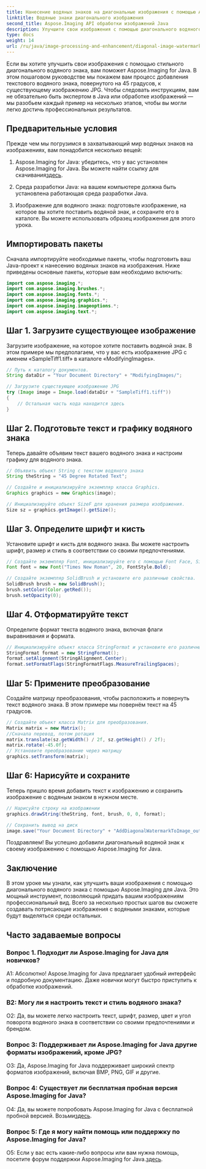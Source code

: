 ```yaml
---
title: Нанесение водяных знаков на диагональные изображения с помощью Aspose.Imaging для Java
linktitle: Водяные знаки диагонального изображения
second_title: Aspose.Imaging API обработки изображений Java
description: Улучшите свои изображения с помощью диагонального водяного знака с помощью Aspose.Imaging для Java. Следуйте этому пошаговому руководству и с легкостью создавайте потрясающие изображения с водяными знаками.
type: docs
weight: 14
url: /ru/java/image-processing-and-enhancement/diagonal-image-watermarking/
---
```


Если вы хотите улучшить свои изображения с помощью стильного диагонального водяного знака, вам поможет Aspose.Imaging for Java. В этом пошаговом руководстве мы покажем вам процесс добавления текстового водяного знака, повернутого на 45 градусов, к существующему изображению JPG. Чтобы следовать инструкциям, вам не обязательно быть экспертом в Java или обработке изображений — мы разобьем каждый пример на несколько этапов, чтобы вы могли легко достичь профессиональных результатов.

## Предварительные условия

Прежде чем мы погрузимся в захватывающий мир водяных знаков на изображениях, вам понадобится несколько вещей:

1.  Aspose.Imaging for Java: убедитесь, что у вас установлен Aspose.Imaging for Java. Вы можете найти ссылку для скачивания[здесь](https://releases.aspose.com/imaging/java/).

2. Среда разработки Java: на вашем компьютере должна быть установлена работающая среда разработки Java.

3. Изображение для водяного знака: подготовьте изображение, на которое вы хотите поставить водяной знак, и сохраните его в каталоге. Вы можете использовать образец изображения для этого урока.

## Импортировать пакеты

Сначала импортируйте необходимые пакеты, чтобы подготовить ваш Java-проект к нанесению водяных знаков на изображения. Ниже приведены основные пакеты, которые вам необходимо включить:

```java
import com.aspose.imaging.*;
import com.aspose.imaging.brushes.*;
import com.aspose.imaging.fonts.*;
import com.aspose.imaging.graphics.*;
import com.aspose.imaging.imageoptions.*;
import com.aspose.imaging.text.*;
```

## Шаг 1. Загрузите существующее изображение

Загрузите изображение, на которое хотите поставить водяной знак. В этом примере мы предполагаем, что у вас есть изображение JPG с именем «SampleTiff1.tiff» в каталоге «ModifyingImages».

```java
// Путь к каталогу документов.
String dataDir = "Your Document Directory" + "ModifyingImages/";

// Загрузите существующее изображение JPG
try (Image image = Image.load(dataDir + "SampleTiff1.tiff"))
{
    // Остальная часть кода находится здесь
}
```

## Шаг 2. Подготовьте текст и графику водяного знака

Теперь давайте объявим текст вашего водяного знака и настроим графику для водяного знака.

```java
// Объявить объект String с текстом водяного знака
String theString = "45 Degree Rotated Text";

// Создайте и инициализируйте экземпляр класса Graphics.
Graphics graphics = new Graphics(image);

// Инициализируйте объект SizeF для хранения размера изображения.
Size sz = graphics.getImage().getSize();
```

## Шаг 3. Определите шрифт и кисть

Установите шрифт и кисть для водяного знака. Вы можете настроить шрифт, размер и стиль в соответствии со своими предпочтениями.

```java
// Создайте экземпляр Font, инициализируйте его с помощью Font Face, Size и Style.
Font font = new Font("Times New Roman", 20, FontStyle.Bold);

// Создайте экземпляр SolidBrush и установите его различные свойства.
SolidBrush brush = new SolidBrush();
brush.setColor(Color.getRed());
brush.setOpacity(0);
```

## Шаг 4. Отформатируйте текст

Определите формат текста водяного знака, включая флаги выравнивания и формата.

```java
// Инициализируйте объект класса StringFormat и установите его различные свойства.
StringFormat format = new StringFormat();
format.setAlignment(StringAlignment.Center);
format.setFormatFlags(StringFormatFlags.MeasureTrailingSpaces);
```

## Шаг 5: Примените преобразование

Создайте матрицу преобразования, чтобы расположить и повернуть текст водяного знака. В этом примере мы повернём текст на 45 градусов.

```java
// Создайте объект класса Matrix для преобразования.
Matrix matrix = new Matrix();
//Сначала перевод, потом ротация
matrix.translate(sz.getWidth() / 2f, sz.getHeight() / 2f);
matrix.rotate(-45.0f);
// Установите преобразование через матрицу
graphics.setTransform(matrix);
```

## Шаг 6: Нарисуйте и сохраните

Теперь пришло время добавить текст к изображению и сохранить изображение с водяным знаком в нужном месте.

```java
// Нарисуйте строку на изображении
graphics.drawString(theString, font, brush, 0, 0, format);

// Сохранить вывод на диск
image.save("Your Document Directory" + "AddDiagonalWatermarkToImage_out.jpg");
```

Поздравляем! Вы успешно добавили диагональный водяной знак к своему изображению с помощью Aspose.Imaging for Java.

## Заключение

В этом уроке мы узнали, как улучшить ваши изображения с помощью диагонального водяного знака с помощью Aspose.Imaging для Java. Это мощный инструмент, позволяющий придать вашим изображениям профессиональный вид. Всего за несколько простых шагов вы сможете создавать потрясающие изображения с водяными знаками, которые будут выделяться среди остальных.

## Часто задаваемые вопросы

### Вопрос 1. Подходит ли Aspose.Imaging for Java для новичков?

А1: Абсолютно! Aspose.Imaging for Java предлагает удобный интерфейс и подробную документацию. Даже новички могут быстро приступить к обработке изображений.

### В2: Могу ли я настроить текст и стиль водяного знака?

О2: Да, вы можете легко настроить текст, шрифт, размер, цвет и угол поворота водяного знака в соответствии со своими предпочтениями и брендом.

### Вопрос 3: Поддерживает ли Aspose.Imaging for Java другие форматы изображений, кроме JPG?

О3: Да, Aspose.Imaging for Java поддерживает широкий спектр форматов изображений, включая BMP, PNG, GIF и другие.

### Вопрос 4: Существует ли бесплатная пробная версия Aspose.Imaging for Java?

 О4: Да, вы можете попробовать Aspose.Imaging for Java с бесплатной пробной версией. Возьми[здесь](https://releases.aspose.com/).

### Вопрос 5: Где я могу найти помощь или поддержку по Aspose.Imaging for Java?

 О5: Если у вас есть какие-либо вопросы или вам нужна помощь, посетите форум поддержки Aspose.Imaging for Java.[здесь](https://forum.aspose.com/).